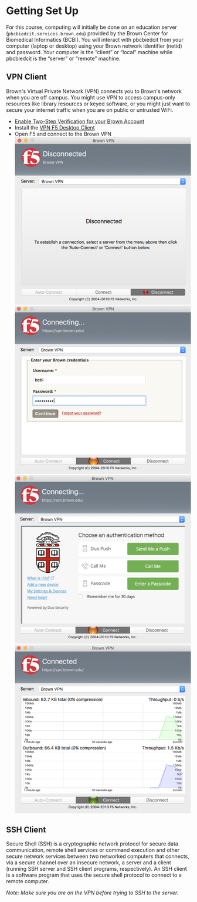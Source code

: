 # Getting Set Up

For this course, computing will initially be done on an education server (`pbcbiedcit.services.brown.edu`) provided by the Brown Center for Biomedical Informatics (BCBI). You will interact with pbcbiedcit from your computer (laptop or desktop) using your Brown network identifier (netid) and password. Your computer is the “client” or “local” machine while pbcbiedcit is the “server” or “remote” machine.

## VPN Client

Brown's Virtual Private Network (VPN) connects you to Brown's network when you are off campus. You might use VPN to access campus-only resources like library resources or keyed software, or you might just want to secure your internet traffic when you are on public or untrusted WiFi.

- [Enable Two-Step Verification for your Brown Account](https://ithelp.brown.edu/kb/articles/445-enable-two-step-verification-for-your-brown-account)
- Install the [VPN F5 Desktop Client](https://www.brown.edu/information-technology/software/catalog/vpn-f5-desktop-client)
- Open F5 and connect to the Brown VPN
![f5a](/images/f5a.png)
![f5b](/images/f5b.png)
![f5c](/images/f5c.png)
![f5d](/images/f5d.png)


## SSH Client
Secure Shell (SSH) is a cryptographic network protocol for secure data communication, remote shell services or command execution and other secure network services between two networked computers that connects, via a secure channel over an insecure network, a server and a client (running SSH server and SSH client programs, respectively). An SSH client is a software program that uses the secure shell protocol to connect to a remote computer.

_Note: Make sure you are on the VPN before trying to SSH to the server._
